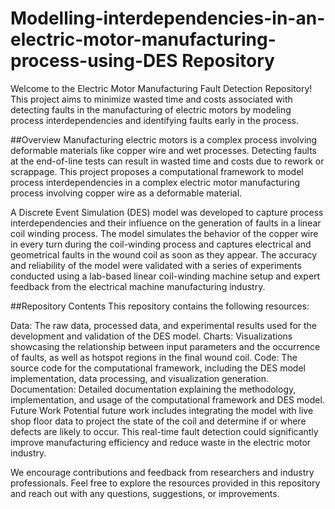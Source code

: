 # Modelling-interdependencies-in-an-electric-motor-manufacturing-process-using-DES Repository

Welcome to the Electric Motor Manufacturing Fault Detection Repository! This project aims to minimize wasted time and costs associated with detecting faults in the manufacturing of electric motors by modeling process interdependencies and identifying faults early in the process.

##Overview
Manufacturing electric motors is a complex process involving deformable materials like copper wire and wet processes. Detecting faults at the end-of-line tests can result in wasted time and costs due to rework or scrappage. This project proposes a computational framework to model process interdependencies in a complex electric motor manufacturing process involving copper wire as a deformable material.

A Discrete Event Simulation (DES) model was developed to capture process interdependencies and their influence on the generation of faults in a linear coil winding process. The model simulates the behavior of the copper wire in every turn during the coil-winding process and captures electrical and geometrical faults in the wound coil as soon as they appear. The accuracy and reliability of the model were validated with a series of experiments conducted using a lab-based linear coil-winding machine setup and expert feedback from the electrical machine manufacturing industry.

##Repository Contents
This repository contains the following resources:

Data: The raw data, processed data, and experimental results used for the development and validation of the DES model.
Charts: Visualizations showcasing the relationship between input parameters and the occurrence of faults, as well as hotspot regions in the final wound coil.
Code: The source code for the computational framework, including the DES model implementation, data processing, and visualization generation.
Documentation: Detailed documentation explaining the methodology, implementation, and usage of the computational framework and DES model.
Future Work
Potential future work includes integrating the model with live shop floor data to project the state of the coil and determine if or where defects are likely to occur. This real-time fault detection could significantly improve manufacturing efficiency and reduce waste in the electric motor industry.

We encourage contributions and feedback from researchers and industry professionals. Feel free to explore the resources provided in this repository and reach out with any questions, suggestions, or improvements.
